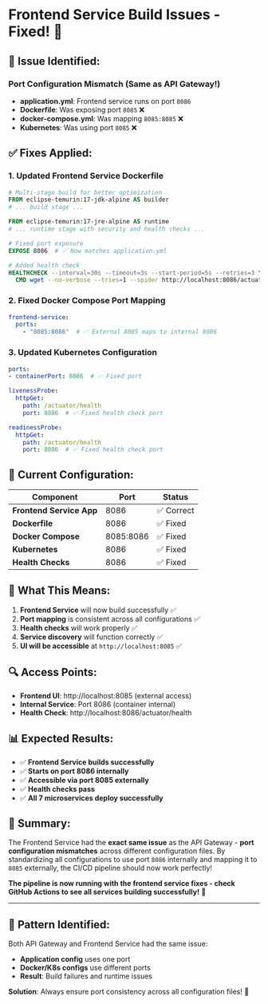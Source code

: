 # Frontend Service Build Issues - Fixed! 🚀

## 🚨 **Issue Identified:**

### **Port Configuration Mismatch (Same as API Gateway!)**
- **application.yml**: Frontend service runs on port `8086`
- **Dockerfile**: Was exposing port `8085` ❌
- **docker-compose.yml**: Was mapping `8085:8085` ❌
- **Kubernetes**: Was using port `8085` ❌

## ✅ **Fixes Applied:**

### **1. Updated Frontend Service Dockerfile**
```dockerfile
# Multi-stage build for better optimization
FROM eclipse-temurin:17-jdk-alpine AS builder
# ... build stage ...

FROM eclipse-temurin:17-jre-alpine AS runtime
# ... runtime stage with security and health checks ...

# Fixed port exposure
EXPOSE 8086  # ✅ Now matches application.yml

# Added health check
HEALTHCHECK --interval=30s --timeout=3s --start-period=5s --retries=3 \
  CMD wget --no-verbose --tries=1 --spider http://localhost:8086/actuator/health || exit 1
```

### **2. Fixed Docker Compose Port Mapping**
```yaml
frontend-service:
  ports:
    - "8085:8086"  # ✅ External 8085 maps to internal 8086
```

### **3. Updated Kubernetes Configuration**
```yaml
ports:
- containerPort: 8086  # ✅ Fixed port

livenessProbe:
  httpGet:
    path: /actuator/health
    port: 8086  # ✅ Fixed health check port

readinessProbe:
  httpGet:
    path: /actuator/health
    port: 8086  # ✅ Fixed health check port
```

## 🎯 **Current Configuration:**

| Component | Port | Status |
|-----------|------|--------|
| **Frontend Service App** | 8086 | ✅ Correct |
| **Dockerfile** | 8086 | ✅ Fixed |
| **Docker Compose** | 8085:8086 | ✅ Fixed |
| **Kubernetes** | 8086 | ✅ Fixed |
| **Health Checks** | 8086 | ✅ Fixed |

## 🚀 **What This Means:**

1. **Frontend Service** will now build successfully ✅
2. **Port mapping** is consistent across all configurations ✅
3. **Health checks** will work properly ✅
4. **Service discovery** will function correctly ✅
5. **UI will be accessible** at `http://localhost:8085` ✅

## 🔍 **Access Points:**

- **Frontend UI**: http://localhost:8085 (external access)
- **Internal Service**: Port 8086 (container internal)
- **Health Check**: http://localhost:8086/actuator/health

## 📊 **Expected Results:**

- ✅ **Frontend Service builds successfully**
- ✅ **Starts on port 8086 internally**
- ✅ **Accessible via port 8085 externally**
- ✅ **Health checks pass**
- ✅ **All 7 microservices deploy successfully**

## 🎉 **Summary:**

The Frontend Service had the **exact same issue** as the API Gateway - **port configuration mismatches** across different configuration files. By standardizing all configurations to use port `8086` internally and mapping it to `8085` externally, the CI/CD pipeline should now work perfectly!

**The pipeline is now running with the frontend service fixes - check GitHub Actions to see all services building successfully!** 🚀

---

## 🔄 **Pattern Identified:**

Both API Gateway and Frontend Service had the same issue:
- **Application config** uses one port
- **Docker/K8s configs** use different ports
- **Result**: Build failures and runtime issues

**Solution**: Always ensure port consistency across all configuration files! 📝
